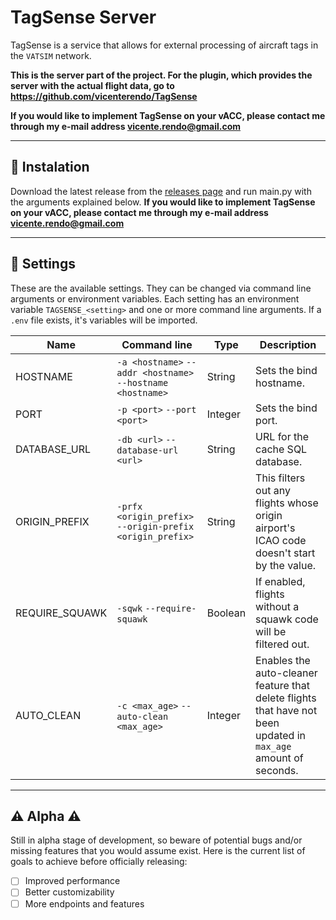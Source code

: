 # TagSense Server

TagSense is a service that allows for external processing of aircraft tags in the `VATSIM` network.

**This is the server part of the project. For the plugin, which provides the server with the actual flight data, go to https://github.com/vicenterendo/TagSense**

**If you would like to implement TagSense on your vACC, please contact me through my e-mail address vicente.rendo@gmail.com**

---

## 📲 Instalation

Download the latest release from the [releases page](https://github.com/vicenterendo/TagSense-Server/releases) and run main.py with the arguments explained below.
**If you would like to implement TagSense on your vACC, please contact me through my e-mail address vicente.rendo@gmail.com**

---

## 🔧 Settings

These are the available settings. They can be changed via command line arguments or environment variables.
Each setting has an environment variable `TAGSENSE_<setting>` and one or more command line arguments.
If a `.env` file exists, it's variables will be imported.

| Name           | Command line                                                | Type    | Description                                                                                                     |
| -------------- | ----------------------------------------------------------- | ------- | --------------------------------------------------------------------------------------------------------------- |
| HOSTNAME       | `-a <hostname>` `--addr <hostname>` `--hostname <hostname>` | String  | Sets the bind hostname.                                                                                         |
| PORT           | `-p <port>` `--port <port>`                                 | Integer | Sets the bind port.                                                                                             |
| DATABASE_URL   | `-db <url>` `--database-url <url>`                          | String  | URL for the cache SQL database.                                                                                 |
| ORIGIN_PREFIX  | `-prfx <origin_prefix>` `--origin-prefix <origin_prefix>`   | String  | This filters out any flights whose origin airport's ICAO code doesn't start by the value.                       |
| REQUIRE_SQUAWK | `-sqwk` `--require-squawk`                                  | Boolean | If enabled, flights without a squawk code will be filtered out.                                                 |
| AUTO_CLEAN     | `-c <max_age>` `--auto-clean <max_age>`                     | Integer | Enables the auto-cleaner feature that delete flights that have not been updated in `max_age` amount of seconds. |

---

## ⚠️ Alpha ⚠️

Still in alpha stage of development, so beware of potential bugs and/or missing features that you would assume exist.
Here is the current list of goals to achieve before officially releasing:

- [ ] Improved performance
- [ ] Better customizability
- [ ] More endpoints and features
